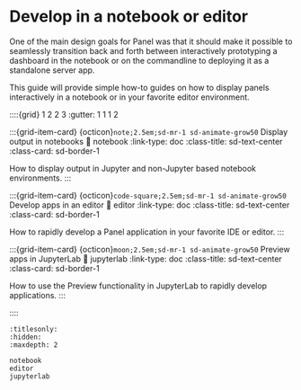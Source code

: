 # Develop in a notebook or editor

One of the main design goals for Panel was that it should make it possible to seamlessly transition back and forth between interactively prototyping a dashboard in the notebook or on the commandline to deploying it as a standalone server app.

This guide will provide simple how-to guides on how to display panels interactively in a notebook or in your favorite editor environment.

::::{grid} 1 2 2 3
:gutter: 1 1 1 2

:::{grid-item-card} {octicon}`note;2.5em;sd-mr-1 sd-animate-grow50` Display output in notebooks
:link: notebook
:link-type: doc
:class-title: sd-text-center
:class-card: sd-border-1

How to display output in Jupyter and non-Jupyter based notebook environments.
:::

:::{grid-item-card} {octicon}`code-square;2.5em;sd-mr-1 sd-animate-grow50` Develop apps in an editor
:link: editor
:link-type: doc
:class-title: sd-text-center
:class-card: sd-border-1

How to rapidly develop a Panel application in your favorite IDE or editor.
:::

:::{grid-item-card} {octicon}`moon;2.5em;sd-mr-1 sd-animate-grow50` Preview apps in JupyterLab
:link: jupyterlab
:link-type: doc
:class-title: sd-text-center
:class-card: sd-border-1

How to use the Preview functionality in JupyterLab to rapidly develop applications.
:::

::::

```{toctree}
:titlesonly:
:hidden:
:maxdepth: 2

notebook
editor
jupyterlab
```
